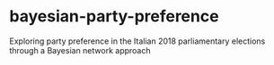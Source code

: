 # bayesian-party-preference
Exploring party preference in the Italian 2018 parliamentary elections through a Bayesian network approach 
